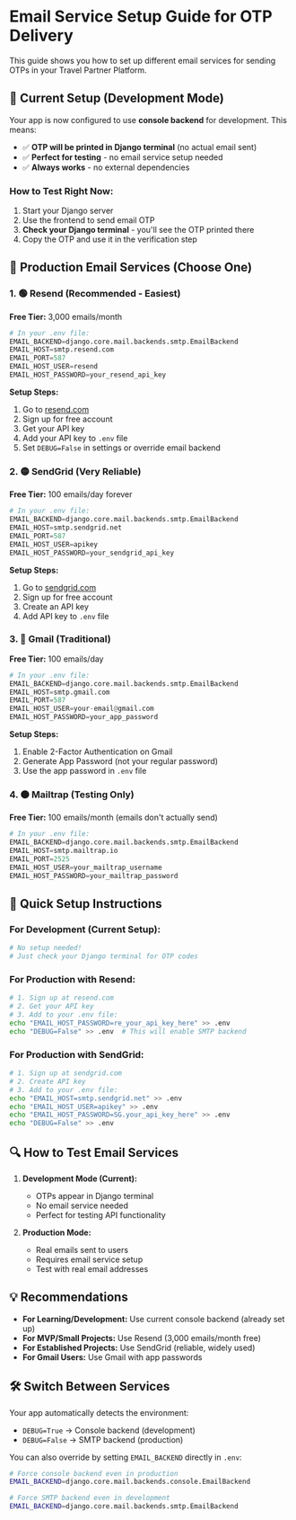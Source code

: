 # Email Service Setup Guide for OTP Delivery

This guide shows you how to set up different email services for sending OTPs in your Travel Partner Platform.

## 🔧 Current Setup (Development Mode)

Your app is now configured to use **console backend** for development. This means:
- ✅ **OTP will be printed in Django terminal** (no actual email sent)
- ✅ **Perfect for testing** - no email service setup needed
- ✅ **Always works** - no external dependencies

### How to Test Right Now:
1. Start your Django server
2. Use the frontend to send email OTP
3. **Check your Django terminal** - you'll see the OTP printed there
4. Copy the OTP and use it in the verification step

## 📧 Production Email Services (Choose One)

### 1. 🟢 **Resend (Recommended - Easiest)**
**Free Tier:** 3,000 emails/month
```python
# In your .env file:
EMAIL_BACKEND=django.core.mail.backends.smtp.EmailBackend
EMAIL_HOST=smtp.resend.com
EMAIL_PORT=587
EMAIL_HOST_USER=resend
EMAIL_HOST_PASSWORD=your_resend_api_key
```

**Setup Steps:**
1. Go to [resend.com](https://resend.com)
2. Sign up for free account
3. Get your API key
4. Add your API key to `.env` file
5. Set `DEBUG=False` in settings or override email backend

### 2. 🟡 **SendGrid (Very Reliable)**
**Free Tier:** 100 emails/day forever
```python
# In your .env file:
EMAIL_BACKEND=django.core.mail.backends.smtp.EmailBackend
EMAIL_HOST=smtp.sendgrid.net
EMAIL_PORT=587
EMAIL_HOST_USER=apikey
EMAIL_HOST_PASSWORD=your_sendgrid_api_key
```

**Setup Steps:**
1. Go to [sendgrid.com](https://sendgrid.com)
2. Sign up for free account
3. Create an API key
4. Add API key to `.env` file

### 3. 🔵 **Gmail (Traditional)**
**Free Tier:** 100 emails/day
```python
# In your .env file:
EMAIL_BACKEND=django.core.mail.backends.smtp.EmailBackend
EMAIL_HOST=smtp.gmail.com
EMAIL_PORT=587
EMAIL_HOST_USER=your-email@gmail.com
EMAIL_HOST_PASSWORD=your_app_password
```

**Setup Steps:**
1. Enable 2-Factor Authentication on Gmail
2. Generate App Password (not your regular password)
3. Use the app password in `.env` file

### 4. 🟠 **Mailtrap (Testing Only)**
**Free Tier:** 100 emails/month (emails don't actually send)
```python
# In your .env file:
EMAIL_BACKEND=django.core.mail.backends.smtp.EmailBackend
EMAIL_HOST=smtp.mailtrap.io
EMAIL_PORT=2525
EMAIL_HOST_USER=your_mailtrap_username
EMAIL_HOST_PASSWORD=your_mailtrap_password
```

## 🚀 Quick Setup Instructions

### For Development (Current Setup):
```bash
# No setup needed! 
# Just check your Django terminal for OTP codes
```

### For Production with Resend:
```bash
# 1. Sign up at resend.com
# 2. Get your API key
# 3. Add to your .env file:
echo "EMAIL_HOST_PASSWORD=re_your_api_key_here" >> .env
echo "DEBUG=False" >> .env  # This will enable SMTP backend
```

### For Production with SendGrid:
```bash
# 1. Sign up at sendgrid.com
# 2. Create API key
# 3. Add to your .env file:
echo "EMAIL_HOST=smtp.sendgrid.net" >> .env
echo "EMAIL_HOST_USER=apikey" >> .env
echo "EMAIL_HOST_PASSWORD=SG.your_api_key_here" >> .env
echo "DEBUG=False" >> .env
```

## 🔍 How to Test Email Services

1. **Development Mode (Current):**
   - OTPs appear in Django terminal
   - No email service needed
   - Perfect for testing API functionality

2. **Production Mode:**
   - Real emails sent to users
   - Requires email service setup
   - Test with real email addresses

## 💡 Recommendations

- **For Learning/Development:** Use current console backend (already set up)
- **For MVP/Small Projects:** Use Resend (3,000 emails/month free)
- **For Established Projects:** Use SendGrid (reliable, widely used)
- **For Gmail Users:** Use Gmail with app passwords

## 🛠️ Switch Between Services

Your app automatically detects the environment:
- `DEBUG=True` → Console backend (development)
- `DEBUG=False` → SMTP backend (production)

You can also override by setting `EMAIL_BACKEND` directly in `.env`:
```bash
# Force console backend even in production
EMAIL_BACKEND=django.core.mail.backends.console.EmailBackend

# Force SMTP backend even in development  
EMAIL_BACKEND=django.core.mail.backends.smtp.EmailBackend
```
